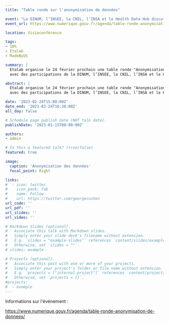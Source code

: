 ```yaml
---
title: "Table ronde sur l'anonymisation de données"

event: "La DINUM, l’INSEE, la CNIL, l’INSA et le Health Data Hub discutent de l'anonymisation des données"
event_url: https://www.numerique.gouv.fr/agenda/table-ronde-anonymisation-de-donnees/

location: Visioconférence

tags:
- 10%
- Etalab
- MadeByUS

summary: |
  Etalab organise le 24 février prochain une table ronde "Anonymisation de données structurées : quelles finalités, quels risques et quelles techniques ?"
  avec des participations de la DINUM, l’INSEE, la CNIL, l’INSA et le Health Data Hub. Cet échange sera suivi d’un temps d’échange avec le public.

abstract: |
  Etalab organise le 24 février prochain une table ronde "Anonymisation de données structurées : quelles finalités, quels risques et quelles techniques ?"
  avec des participations de la DINUM, l’INSEE, la CNIL, l’INSA et le Health Data Hub. Cet échange sera suivi d’un temps d’échange avec le public.

date: '2023-02-24T15:00:00Z'
date_end: '2023-02-24T16:30:00Z'
all_day: false

# Schedule page publish date (NOT talk date).
publishDate: '2023-01-15T00:00:00Z'

authors:
- admin

# Is this a featured talk? (true/false)
featured: true

image:
  caption: 'Anonymisation des données'
  focal_point: Right

links:
#  - icon: twitter
#    icon_pack: fab
#    name: Follow
#    url: https://twitter.com/georgecushen
url_code: ''
url_pdf: ''
url_slides: ''
url_video: ''

# Markdown Slides (optional).
#   Associate this talk with Markdown slides.
#   Simply enter your slide deck's filename without extension.
#   E.g. `slides = "example-slides"` references `content/slides/example-slides.md`.
#   Otherwise, set `slides = ""`.
# slides: example

# Projects (optional).
#   Associate this post with one or more of your projects.
#   Simply enter your project's folder or file name without extension.
#   E.g. `projects = ["internal-project"]` references `content/project/deep-learning/index.md`.
#   Otherwise, set `projects = []`.
#projects:
#  - example
---
```


Informations sur l'événement : 

https://www.numerique.gouv.fr/agenda/table-ronde-anonymisation-de-donnees/


